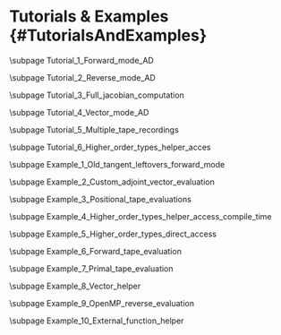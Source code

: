 Tutorials & Examples {#TutorialsAndExamples}
=======

\subpage Tutorial_1_Forward_mode_AD

\subpage Tutorial_2_Reverse_mode_AD

\subpage Tutorial_3_Full_jacobian_computation

\subpage Tutorial_4_Vector_mode_AD

\subpage Tutorial_5_Multiple_tape_recordings

\subpage Tutorial_6_Higher_order_types_helper_acces

\subpage Example_1_Old_tangent_leftovers_forward_mode

\subpage Example_2_Custom_adjoint_vector_evaluation

\subpage Example_3_Positional_tape_evaluations

\subpage Example_4_Higher_order_types_helper_access_compile_time

\subpage Example_5_Higher_order_types_direct_access

\subpage Example_6_Forward_tape_evaluation

\subpage Example_7_Primal_tape_evaluation

\subpage Example_8_Vector_helper

\subpage Example_9_OpenMP_reverse_evaluation

\subpage Example_10_External_function_helper
